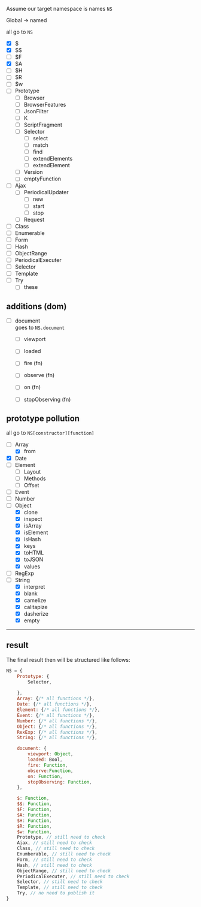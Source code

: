 Assume our target namespace is names `NS`


Global -> named

all go to `NS`

- [x] $  
- [x] $$  
- [ ] $F
- [x] $A
- [ ] $H
- [ ] $R
- [ ] $w
- [ ] Prototype
    - [ ] Browser
    - [ ] BrowserFeatures
    - [ ] JsonFilter
    - [ ] K
    - [ ] ScriptFragment
    - [ ] Selector
        - [ ] select
        - [ ] match
        - [ ] find
        - [ ] extendElements
        - [ ] extendElement
    - [ ] Version
    - [ ] emptyFunction
- [ ] Ajax
    - [ ] PeriodicalUpdater
        - [ ] new
        - [ ] start
        - [ ] stop
    - [ ] Request
- [ ] Class
- [ ] Enumerable
- [ ] Form
- [ ] Hash
- [ ] ObjectRange
- [ ] PeriodicalExecuter
- [ ] Selector
- [ ] Template
- [ ] Try
    - [ ] these

## additions (dom)
- [ ] document  
goes to `NS.document`
    - [ ] viewport
    - [ ] loaded
    - [ ] fire (fn)
    - [ ] observe (fn)
    - [ ] on (fn)
    - [ ] stopObserving (fn)


## prototype pollution

all go to `NS[constructor][function]`

- [ ] Array
    - [x] from
- [x] Date
- [ ] Element
    - [ ] Layout
    - [ ] Methods
    - [ ] Offset
- [ ] Event
- [ ] Number
- [ ] Object
    - [x] clone
    - [x] inspect
    - [x] isArray
    - [x] isElement
    - [x] isHash
    - [x] keys
    - [x] toHTML
    - [x] toJSON
    - [x] values
- [ ] RegExp
- [ ] String
    - [x] interpret
    - [x] blank
    - [x] camelize
    - [x] calitapize
    - [x] dasherize
    - [x] empty

---

## result  

The final result then will be structured like follows:
``` javascript
NS = {
    Prototype: {
        Selector,
        
    },
    Array: {/* all functions */},
    Date: {/* all functions */},
    Element: {/* all functions */},
    Event: {/* all functions */},
    Number: {/* all functions */},
    Object: {/* all functions */},
    RexExp: {/* all functions */},
    String: {/* all functions */},

    document: {
        viewport: Object,
        loaded: Bool,
        fire: Function,
        observe:Function,
        on: Function,
        stopObserving: Function,
    },

    $: Function,
    $$: Function,
    $F: Function,
    $A: Function,
    $H: Function,
    $R: Function,
    $w: Function,
    Prototype, // still need to check
    Ajax, // still need to check
    Class, // still need to check
    Enumberable, // still need to check
    Form, // still need to check
    Hash, // still need to check
    ObjectRange, // still need to check
    PeriodicalExecuter, // still need to check
    Selector, // still need to check
    Template, // still need to check
    Try, // no need to publish it
}
```
